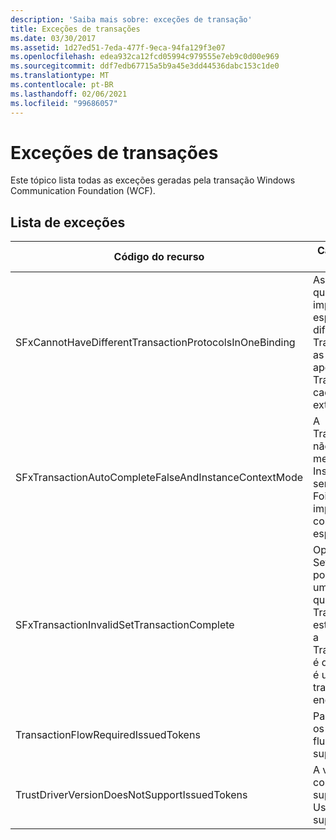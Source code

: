 ```yaml
---
description: 'Saiba mais sobre: exceções de transação'
title: Exceções de transações
ms.date: 03/30/2017
ms.assetid: 1d27ed51-7eda-477f-9eca-94fa129f3e07
ms.openlocfilehash: edea932ca12fcd05994c979555e7eb9c0d00e969
ms.sourcegitcommit: ddf7edb67715a5b9a45e3dd44536dabc153c1de0
ms.translationtype: MT
ms.contentlocale: pt-BR
ms.lasthandoff: 02/06/2021
ms.locfileid: "99686057"
---
```

# <a name="transaction-exceptions"></a>Exceções de transações

Este tópico lista todas as exceções geradas pela transação Windows Communication Foundation (WCF).  
  
## <a name="exception-list"></a>Lista de exceções  
  
|Código do recurso|Cadeia de caracteres de recurso|  
|-------------------|---------------------|  
|SFxCannotHaveDifferentTransactionProtocolsInOneBinding|As informações de política que estão sendo importadas de metadados especificam valores diferentes para TransactionProtocol entre as operações. Há suporte apenas para um único TransactionProtocol para cada ponto de extremidade.|  
|SFxTransactionAutoCompleteFalseAndInstanceContextMode|A TransactionAutoComplete não pode ser falsa, a menos que o InstanceContextmode do serviço seja PerSession. Foi encontrado um erro na implementação do contrato e da operação especificados.|  
|SFxTransactionInvalidSetTransactionComplete|OperationContext. SetTransactionComplete pode ser chamado em uma operação somente quando a TransactionAutoComplete está definida como false e a TransactionScopeRequired é definida como true. Este é um cenário inválido e a transação atual foi encerrada.|  
|TransactionFlowRequiredIssuedTokens|Para fluir uma transação, os tokens emitidos de fluxo também devem ter suporte.|  
|TrustDriverVersionDoesNotSupportIssuedTokens|A versão de confiança configurada não oferece suporte a tokens emitidos. Use WSTrustFeb2005 ou superior.|
